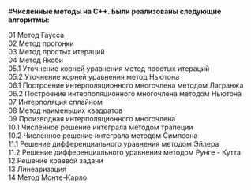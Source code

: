 

#**Численные методы на С++. Были реализованы следующие алгоритмы:**

01 Метод Гаусса  
02 Метод прогонки  
03 Метод простых итераций  
04 Метод Якоби  
05.1 Уточнение корней уравнения метод простых итераций  
05.2 Уточнение корней уравнения метод Ньютона  
06.1 Построение интерполяционного многочлена методом Лагранжа  
06.2 Построение интерполяционного многочлена методом Ньютона  
07 Интерполяция сплайном  
08 Метод наименьших квадратов  
09 Производная интерполяционного многочлена  
10.1 Численное решение интеграла методом трапеции  
10.2 Численное решение интеграла методом Симпсона    
11.1 Решение дифференциального уравнения методом Эйлера  
11.2 Решение дифференциального уравнения методом Рунге - Кутта  
12 Решение краевой задачи  
13 Линеаризация  
14 Метод Монте-Карло    












